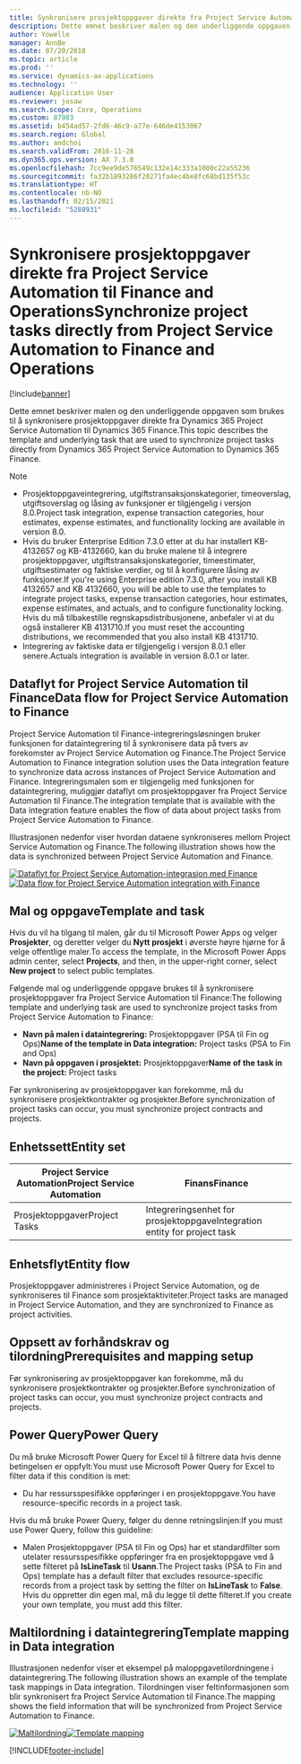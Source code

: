 ```yaml
---
title: Synkronisere prosjektoppgaver direkte fra Project Service Automation til Finance and Operations
description: Dette emnet beskriver malen og den underliggende oppgaven som brukes til å synkronisere prosjektoppgaver direkte fra Microsoft Dynamics 365 Project Service Automation til Dynamics 365 Finance.
author: Yowelle
manager: AnnBe
ms.date: 07/20/2018
ms.topic: article
ms.prod: ''
ms.service: dynamics-ax-applications
ms.technology: ''
audience: Application User
ms.reviewer: josaw
ms.search.scope: Core, Operations
ms.custom: 87983
ms.assetid: b454ad57-2fd6-46c9-a77e-646de4153067
ms.search.region: Global
ms.author: andchoi
ms.search.validFrom: 2016-11-28
ms.dyn365.ops.version: AX 7.3.0
ms.openlocfilehash: 7cc9ee9de576549c132e14c333a1000c22a55236
ms.sourcegitcommit: fa32b1893286f20271fa4ec4be8fc68bd135f53c
ms.translationtype: HT
ms.contentlocale: nb-NO
ms.lasthandoff: 02/15/2021
ms.locfileid: "5288931"
---
```

# <a name="synchronize-project-tasks-directly-from-project-service-automation-to-finance-and-operations"></a><span data-ttu-id="2e59d-103">Synkronisere prosjektoppgaver direkte fra Project Service Automation til Finance and Operations</span><span class="sxs-lookup"><span data-stu-id="2e59d-103">Synchronize project tasks directly from Project Service Automation to Finance and Operations</span></span>

[!include[banner](../includes/banner.md)]

<span data-ttu-id="2e59d-104">Dette emnet beskriver malen og den underliggende oppgaven som brukes til å synkronisere prosjektoppgaver direkte fra Dynamics 365 Project Service Automation til Dynamics 365 Finance.</span><span class="sxs-lookup"><span data-stu-id="2e59d-104">This topic describes the template and underlying task that are used to synchronize project tasks directly from Dynamics 365 Project Service Automation to Dynamics 365 Finance.</span></span>

> [!NOTE]
> - <span data-ttu-id="2e59d-105">Prosjektoppgaveintegrering, utgiftstransaksjonskategorier, timeoverslag, utgiftsoverslag og låsing av funksjoner er tilgjengelig i versjon 8.0.</span><span class="sxs-lookup"><span data-stu-id="2e59d-105">Project task integration, expense transaction categories, hour estimates, expense estimates, and functionality locking are available in version 8.0.</span></span>
> - <span data-ttu-id="2e59d-106">Hvis du bruker Enterprise Edition 7.3.0 etter at du har installert KB-4132657 og KB-4132660, kan du bruke malene til å integrere prosjektoppgaver, utgiftstransaksjonskategorier, timeestimater, utgiftsestimater og faktiske verdier, og til å konfigurere låsing av funksjoner.</span><span class="sxs-lookup"><span data-stu-id="2e59d-106">If you're using Enterprise edition 7.3.0, after you install KB 4132657 and KB 4132660, you will be able to use the templates to integrate project tasks, expense transaction categories, hour estimates, expense estimates, and actuals, and to configure functionality locking.</span></span> <span data-ttu-id="2e59d-107">Hvis du må tilbakestille regnskapsdistribusjonene, anbefaler vi at du også installerer KB 4131710.</span><span class="sxs-lookup"><span data-stu-id="2e59d-107">If you must reset the accounting distributions, we recommended that you also install KB 4131710.</span></span>
> - <span data-ttu-id="2e59d-108">Integrering av faktiske data er tilgjengelig i versjon 8.0.1 eller senere.</span><span class="sxs-lookup"><span data-stu-id="2e59d-108">Actuals integration is available in version 8.0.1 or later.</span></span>

## <a name="data-flow-for-project-service-automation-to-finance"></a><span data-ttu-id="2e59d-109">Dataflyt for Project Service Automation til Finance</span><span class="sxs-lookup"><span data-stu-id="2e59d-109">Data flow for Project Service Automation to Finance</span></span>

<span data-ttu-id="2e59d-110">Project Service Automation til Finance-integreringsløsningen bruker funksjonen for dataintegrering til å synkronisere data på tvers av forekomster av Project Service Automation og Finance.</span><span class="sxs-lookup"><span data-stu-id="2e59d-110">The Project Service Automation to Finance integration solution uses the Data integration feature to synchronize data across instances of Project Service Automation and Finance.</span></span> <span data-ttu-id="2e59d-111">Integreringsmalen som er tilgjengelig med funksjonen for dataintegrering, muliggjør dataflyt om prosjektoppgaver fra Project Service Automation til Finance.</span><span class="sxs-lookup"><span data-stu-id="2e59d-111">The integration template that is available with the Data integration feature enables the flow of data about project tasks from Project Service Automation to Finance.</span></span>

<span data-ttu-id="2e59d-112">Illustrasjonen nedenfor viser hvordan dataene synkroniseres mellom Project Service Automation og Finance.</span><span class="sxs-lookup"><span data-stu-id="2e59d-112">The following illustration shows how the data is synchronized between Project Service Automation and Finance.</span></span>

<span data-ttu-id="2e59d-113">[![Dataflyt for Project Service Automation-integrasjon med Finance](./media/ProjectTasksFlow.png)](./media/ProjectTasksFlow.png)</span><span class="sxs-lookup"><span data-stu-id="2e59d-113">[![Data flow for Project Service Automation integration with Finance](./media/ProjectTasksFlow.png)](./media/ProjectTasksFlow.png)</span></span>

## <a name="template-and-task"></a><span data-ttu-id="2e59d-114">Mal og oppgave</span><span class="sxs-lookup"><span data-stu-id="2e59d-114">Template and task</span></span>

<span data-ttu-id="2e59d-115">Hvis du vil ha tilgang til malen, går du til Microsoft Power Apps og velger **Prosjekter**, og deretter velger du **Nytt prosjekt** i øverste høyre hjørne for å velge offentlige maler.</span><span class="sxs-lookup"><span data-stu-id="2e59d-115">To access the template, in the Microsoft Power Apps admin center, select **Projects**, and then, in the upper-right corner, select **New project** to select public templates.</span></span>

<span data-ttu-id="2e59d-116">Følgende mal og underliggende oppgave brukes til å synkronisere prosjektoppgaver fra Project Service Automation til Finance:</span><span class="sxs-lookup"><span data-stu-id="2e59d-116">The following template and underlying task are used to synchronize project tasks from Project Service Automation to Finance:</span></span>

- <span data-ttu-id="2e59d-117">**Navn på malen i dataintegrering:** Prosjektoppgaver (PSA til Fin og Ops)</span><span class="sxs-lookup"><span data-stu-id="2e59d-117">**Name of the template in Data integration:** Project tasks (PSA to Fin and Ops)</span></span>
- <span data-ttu-id="2e59d-118">**Navn på oppgaven i prosjektet:** Prosjektoppgaver</span><span class="sxs-lookup"><span data-stu-id="2e59d-118">**Name of the task in the project:** Project tasks</span></span>

<span data-ttu-id="2e59d-119">Før synkronisering av prosjektoppgaver kan forekomme, må du synkronisere prosjektkontrakter og prosjekter.</span><span class="sxs-lookup"><span data-stu-id="2e59d-119">Before synchronization of project tasks can occur, you must synchronize project contracts and projects.</span></span>

## <a name="entity-set"></a><span data-ttu-id="2e59d-120">Enhetssett</span><span class="sxs-lookup"><span data-stu-id="2e59d-120">Entity set</span></span>

| <span data-ttu-id="2e59d-121">Project Service Automation</span><span class="sxs-lookup"><span data-stu-id="2e59d-121">Project Service Automation</span></span> | <span data-ttu-id="2e59d-122">Finans</span><span class="sxs-lookup"><span data-stu-id="2e59d-122">Finance</span></span>                             |
|----------------------------|-------------------------------------|
| <span data-ttu-id="2e59d-123">Prosjektoppgaver</span><span class="sxs-lookup"><span data-stu-id="2e59d-123">Project Tasks</span></span>              | <span data-ttu-id="2e59d-124">Integreringsenhet for prosjektoppgave</span><span class="sxs-lookup"><span data-stu-id="2e59d-124">Integration entity for project task</span></span> |

## <a name="entity-flow"></a><span data-ttu-id="2e59d-125">Enhetsflyt</span><span class="sxs-lookup"><span data-stu-id="2e59d-125">Entity flow</span></span>

<span data-ttu-id="2e59d-126">Prosjektoppgaver administreres i Project Service Automation, og de synkroniseres til Finance som prosjektaktiviteter.</span><span class="sxs-lookup"><span data-stu-id="2e59d-126">Project tasks are managed in Project Service Automation, and they are synchronized to Finance as project activities.</span></span>

## <a name="prerequisites-and-mapping-setup"></a><span data-ttu-id="2e59d-127">Oppsett av forhåndskrav og tilordning</span><span class="sxs-lookup"><span data-stu-id="2e59d-127">Prerequisites and mapping setup</span></span>

<span data-ttu-id="2e59d-128">Før synkronisering av prosjektoppgaver kan forekomme, må du synkronisere prosjektkontrakter og prosjekter.</span><span class="sxs-lookup"><span data-stu-id="2e59d-128">Before synchronization of project tasks can occur, you must synchronize project contracts and projects.</span></span>

## <a name="power-query"></a><span data-ttu-id="2e59d-129">Power Query</span><span class="sxs-lookup"><span data-stu-id="2e59d-129">Power Query</span></span>

<span data-ttu-id="2e59d-130">Du må bruke Microsoft Power Query for Excel til å filtrere data hvis denne betingelsen er oppfylt:</span><span class="sxs-lookup"><span data-stu-id="2e59d-130">You must use Microsoft Power Query for Excel to filter data if this condition is met:</span></span>

- <span data-ttu-id="2e59d-131">Du har ressursspesifikke oppføringer i en prosjektoppgave.</span><span class="sxs-lookup"><span data-stu-id="2e59d-131">You have resource-specific records in a project task.</span></span>

<span data-ttu-id="2e59d-132">Hvis du må bruke Power Query, følger du denne retningslinjen:</span><span class="sxs-lookup"><span data-stu-id="2e59d-132">If you must use Power Query, follow this guideline:</span></span>

- <span data-ttu-id="2e59d-133">Malen Prosjektoppgaver (PSA til Fin og Ops) har et standardfilter som utelater ressursspesifikke oppføringer fra en prosjektoppgave ved å sette filteret på **IsLineTask** til **Usann**.</span><span class="sxs-lookup"><span data-stu-id="2e59d-133">The Project tasks (PSA to Fin and Ops) template has a default filter that excludes resource-specific records from a project task by setting the filter on **IsLineTask** to **False**.</span></span> <span data-ttu-id="2e59d-134">Hvis du oppretter din egen mal, må du legge til dette filteret.</span><span class="sxs-lookup"><span data-stu-id="2e59d-134">If you create your own template, you must add this filter.</span></span>

## <a name="template-mapping-in-data-integration"></a><span data-ttu-id="2e59d-135">Maltilordning i dataintegrering</span><span class="sxs-lookup"><span data-stu-id="2e59d-135">Template mapping in Data integration</span></span>

<span data-ttu-id="2e59d-136">Illustrasjonen nedenfor viser et eksempel på maloppgavetilordningene i dataintegrering.</span><span class="sxs-lookup"><span data-stu-id="2e59d-136">The following illustration shows an example of the template task mappings in Data integration.</span></span> <span data-ttu-id="2e59d-137">Tilordningen viser feltinformasjonen som blir synkronisert fra Project Service Automation til Finance.</span><span class="sxs-lookup"><span data-stu-id="2e59d-137">The mapping shows the field information that will be synchronized from Project Service Automation to Finance.</span></span>

<span data-ttu-id="2e59d-138">[![Maltilordning](./media/ProjectTasksMapping.png)](./media/ProjectTasksMapping.png)</span><span class="sxs-lookup"><span data-stu-id="2e59d-138">[![Template mapping](./media/ProjectTasksMapping.png)](./media/ProjectTasksMapping.png)</span></span>


[!INCLUDE[footer-include](../includes/footer-banner.md)]